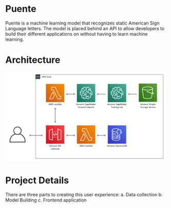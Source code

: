 # Puente

Puente is a machine learning model that recognizes static American Sign Language letters. The model is placed behind an API to allow developers to build their different applications on without having to learn machine learning. 

# Architecture
![](pictures/puente_architecture_new.PNG)

# Project Details
There are three parts to creating this user experience:
a.	Data collection
b.	Model Building
c.	Frontend application
